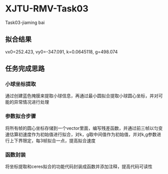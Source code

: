 # XJTU-RMV-Task03
Task03-jiaming bai

## 拟合结果
vx0=252.423, vy0=-347.091, k=0.0645118, g=498.074

## 任务完成思路

### 小球坐标提取
通过创建蓝色掩膜来提取小球信息，再通过最小圆拟合提取小球圆心坐标，并对可能的异常情况进行处理

### 参数拟合步骤
将所有帧的圆心坐标存储到一个vector里面，编写残差函数，并通过前三帧以匀变速估算初速度作为初始值进行拟合，对k，g取中间值作为初始值，并对k,g参数进行上下界限定，每3帧拟合一点，提高拟合速度

### 函数封装
将坐标提取和ceres拟合的功能代码封装成函数并添加注释，提高代码可读性

